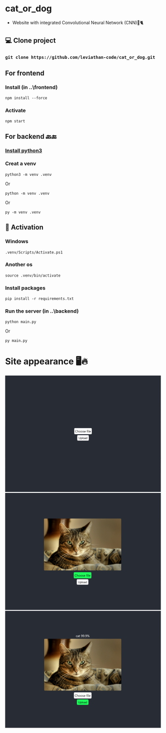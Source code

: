 # cat_or_dog

- Website with integrated Convolutional Neural Network (CNN)&#129454;&#128008;
## &#128187; Clone project
### `git clone https://github.com/leviathan-code/cat_or_dog.git`

## For frontend
### Install (in ..\frontend)
    npm install --force
### Activate
    npm start
    
## For backend &#128281;&#128282;
### [Install python3](https://www.python.org/downloads/)

### Creat a venv

    python3 -m venv .venv
Or

    python -m venv .venv
Or

    py -m venv .venv
## &#128267; Activation

### Windows
    .venv/Scripts/Activate.ps1
### Another os
    source .venv/bin/activate
### Install packages
    pip install -r requirements.txt
 ### Run the server (in ..\backend)
    python main.py
 Or
 
    py main.py

# Site appearance &#128421;&#128293;
<img src="images/1.png">
<img src="images/2.png">
<img src="images/3.png">
